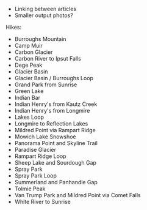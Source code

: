 * Linking between articles
* Smaller output photos?

Hikes:
* Burroughs Mountain
* Camp Muir
* Carbon Glacier
* Carbon River to Ipsut Falls
* Dege Peak
* Glacier Basin
* Glacier Basin / Burroughs Loop
* Grand Park from Sunrise
* Green Lake
* Indian Bar
* Indian Henry's from Kautz Creek
* Indian Henry's from Longmire
* Lakes Loop
* Longmire to Reflection Lakes
* Mildred Point via Rampart Ridge
* Mowich Lake Snowshoe
* Panorama Point and Skyline Trail
* Paradise Glacier
* Rampart Ridge Loop
* Sheep Lake and Sourdough Gap
* Spray Park
* Spray Park Loop
* Summerland and Panhandle Gap
* Tolmie Peak
* Van Trump Park and Mildred Point via Comet Falls
* White River to Sunrise
